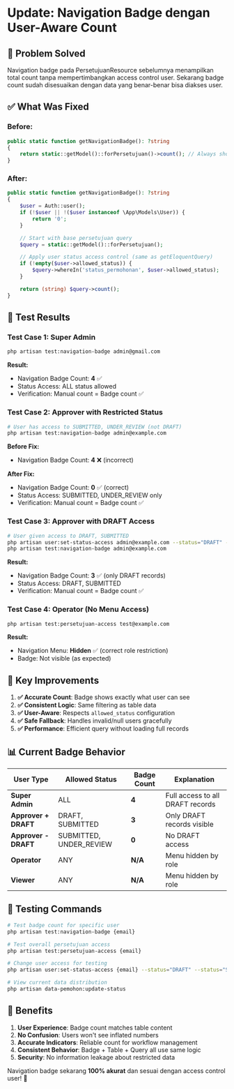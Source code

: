 # Update: Navigation Badge dengan User-Aware Count

## 🎯 **Problem Solved**

Navigation badge pada PersetujuanResource sebelumnya menampilkan total count tanpa mempertimbangkan access control user. Sekarang badge count sudah disesuaikan dengan data yang benar-benar bisa diakses user.

## ✅ **What Was Fixed**

### **Before:**

```php
public static function getNavigationBadge(): ?string
{
    return static::getModel()::forPersetujuan()->count(); // Always shows total count
}
```

### **After:**

```php
public static function getNavigationBadge(): ?string
{
    $user = Auth::user();
    if (!$user || !($user instanceof \App\Models\User)) {
        return '0';
    }

    // Start with base persetujuan query
    $query = static::getModel()::forPersetujuan();

    // Apply user status access control (same as getEloquentQuery)
    if (!empty($user->allowed_status)) {
        $query->whereIn('status_permohonan', $user->allowed_status);
    }

    return (string) $query->count();
}
```

## 🧪 **Test Results**

### **Test Case 1: Super Admin**

```bash
php artisan test:navigation-badge admin@gmail.com
```

**Result:**

-   Navigation Badge Count: **4** ✅
-   Status Access: ALL status allowed
-   Verification: Manual count = Badge count ✅

### **Test Case 2: Approver with Restricted Status**

```bash
# User has access to SUBMITTED, UNDER_REVIEW (not DRAFT)
php artisan test:navigation-badge admin@example.com
```

**Before Fix:**

-   Navigation Badge Count: **4** ❌ (incorrect)

**After Fix:**

-   Navigation Badge Count: **0** ✅ (correct)
-   Status Access: SUBMITTED, UNDER_REVIEW only
-   Verification: Manual count = Badge count ✅

### **Test Case 3: Approver with DRAFT Access**

```bash
# User given access to DRAFT, SUBMITTED
php artisan user:set-status-access admin@example.com --status="DRAFT" --status="SUBMITTED"
php artisan test:navigation-badge admin@example.com
```

**Result:**

-   Navigation Badge Count: **3** ✅ (only DRAFT records)
-   Status Access: DRAFT, SUBMITTED
-   Verification: Manual count = Badge count ✅

### **Test Case 4: Operator (No Menu Access)**

```bash
php artisan test:persetujuan-access test@example.com
```

**Result:**

-   Navigation Menu: **Hidden** ✅ (correct role restriction)
-   Badge: Not visible (as expected)

## 🎯 **Key Improvements**

1. **✅ Accurate Count**: Badge shows exactly what user can see
2. **✅ Consistent Logic**: Same filtering as table data
3. **✅ User-Aware**: Respects `allowed_status` configuration
4. **✅ Safe Fallback**: Handles invalid/null users gracefully
5. **✅ Performance**: Efficient query without loading full records

## 📊 **Current Badge Behavior**

| User Type            | Allowed Status          | Badge Count | Explanation                      |
| -------------------- | ----------------------- | ----------- | -------------------------------- |
| **Super Admin**      | ALL                     | **4**       | Full access to all DRAFT records |
| **Approver + DRAFT** | DRAFT, SUBMITTED        | **3**       | Only DRAFT records visible       |
| **Approver - DRAFT** | SUBMITTED, UNDER_REVIEW | **0**       | No DRAFT access                  |
| **Operator**         | ANY                     | **N/A**     | Menu hidden by role              |
| **Viewer**           | ANY                     | **N/A**     | Menu hidden by role              |

## 🔧 **Testing Commands**

```bash
# Test badge count for specific user
php artisan test:navigation-badge {email}

# Test overall persetujuan access
php artisan test:persetujuan-access {email}

# Change user access for testing
php artisan user:set-status-access {email} --status="DRAFT" --status="SUBMITTED"

# View current data distribution
php artisan data-pemohon:update-status
```

## 🚀 **Benefits**

1. **User Experience**: Badge count matches table content
2. **No Confusion**: Users won't see inflated numbers
3. **Accurate Indicators**: Reliable count for workflow management
4. **Consistent Behavior**: Badge + Table + Query all use same logic
5. **Security**: No information leakage about restricted data

Navigation badge sekarang **100% akurat** dan sesuai dengan access control user! 🎯

